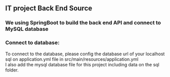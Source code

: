 ## IT project Back End Source
### We using SpringBoot to build the back end API and connect to MySQL database
### Connect to database: 
To connect to the database, please config the database url of your localhost sql on application.yml file in src/main/resources/application.yml <br>
I also add the mysql database file for this project including data on the sql folder.
